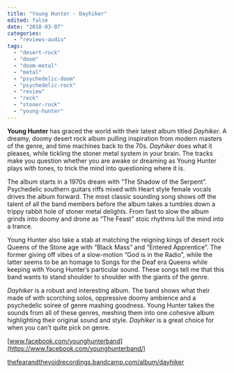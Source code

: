 ```yaml
---
title: "Young Hunter - Dayhiker"
edited: false
date: "2018-03-07"
categories:
  - "reviews-audio"
tags:
  - "desert-rock"
  - "doom"
  - "doom-metal"
  - "metal"
  - "psychedelic-doom"
  - "psychedelic-rock"
  - "review"
  - "rock"
  - "stoner-rock"
  - "young-hunter"
---
```


**Young Hunter** has graced the world with their latest album titled _Dayhiker_. A dreamy, doomy desert rock album pulling inspiration from modern masters of the genre, and time machines back to the 70s. _Dayhiker_ does what it pleases, while tickling the stoner metal system in your brain. The tracks make you question whether you are awake or dreaming as Young Hunter plays with tones, to trick the mind into questioning where it is.

The album starts in a 1970s dream with “The Shadow of the Serpent”. Psychedelic southern guitars riffs mixed with Heart style female vocals drives the album forward. The most classic sounding song shows off the talent of all the band members before the album takes a tumbles down a trippy rabbit hole of stoner metal delights. From fast to slow the album grinds into doomy and drone as “The Feast” stoic rhythms lull the mind into a trance.

Young Hunter also take a stab at matching the reigning kings of desert rock Queens of the Stone age with “Black Mass” and “Entered Apprentice”. The former giving off vibes of a slow-motion “God is in the Radio”, while the latter seems to be an homage to Songs for the Deaf era Queens while keeping with Young Hunter’s particular sound. These songs tell me that this band wants to stand shoulder to shoulder with the giants of the genre.

_Dayhiker_ is a robust and interesting album. The band shows what their made of with scorching solos, oppressive doomy ambience and a psychedelic soiree of genre mashing goodness. Young Hunter takes the sounds from all of these genres, meshing them into one cohesive album highlighting their original sound and style. _Dayhiker_ is a great choice for when you can’t quite pick on genre.

[www.facebook.com/younghunterband](https://www.facebook.com/younghunterband/)

[thefearandthevoidrecordings.bandcamp.com/album/dayhiker](https://thefearandthevoidrecordings.bandcamp.com/album/dayhiker)
